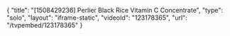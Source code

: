 {
    "title": "[1508429236] Perlier Black Rice Vitamin C Concentrate",
    "type": "solo",
    "layout": "iframe-static",
    "videoId": "123178365",
    "url": "\/tvpembed\/123178365"
}